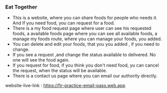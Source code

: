 ### Eat Together
 - This is a website, where you can share foods for people who needs it. And If you need food, you can request for a food.
 - There is a my food request page where user can see his requested foods, a available foods page where you can see all available foods, a manage my foods route, where you can manage your foods, you added.
  - You can delete and edit your foods, that you you added , if you need to change.
  - If you see a request ,and change the status available to delivered. No one will see the food again.
  - If you request for food, if you think you don't need food, yu can cancel the request, when the status will be available.
  - There is a contact us page where you can email our authority directly.

  website-live-link : https://fir-practice-email-pass.web.app
  

  


